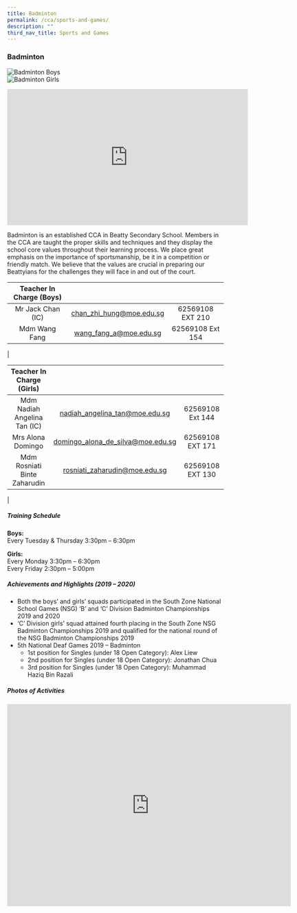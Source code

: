 ```yaml
---
title: Badminton
permalink: /cca/sports-and-games/
description: ""
third_nav_title: Sports and Games
---
```

### **Badminton**

![Badminton Boys](/images/CCA%202022/badminton-boys.jpg)
<br>![Badminton Girls](/images/CCA%202022/badminton-girls.jpg)


<iframe allowfullscreen="" allow="accelerometer; autoplay; clipboard-write; encrypted-media; gyroscope; picture-in-picture" frameborder="0" title="Beatty Secondary School - Badminton" src="https://www.youtube.com/embed/itWLHcGHHGk" height="316" width="560"></iframe>

Badminton is an established CCA in Beatty Secondary School. Members in the CCA are taught the proper skills and techniques and they display the school core values throughout their learning process. We place great emphasis on the importance of sportsmanship, be it in a competition or friendly match. We believe that the values are crucial in preparing our Beattyians for the challenges they will face in and out of the court.

| Teacher In Charge (Boys) |  |  |
|:---:|:---:|:---:|
| Mr Jack Chan (IC) |	chan_zhi_hung@moe.edu.sg |	62569108 EXT 210 |
| Mdm Wang Fang | [wang_fang_a@moe.edu.sg](mailto:wang_fang_a@moe.edu.sg) | 62569108 Ext 154 |
|

| Teacher In Charge (Girls) |  |  |
|:---:|:---:|:---:|
| Mdm Nadiah Angelina Tan (IC) | [nadiah_angelina_tan@moe.edu.sg](mailto:nadiah_angelina_tan@moe.edu.sg) | 62569108 Ext 144 |
| Mrs Alona Domingo |	domingo_alona_de_silva@moe.edu.sg |	62569108 EXT 171	|
Mdm Rosniati Binte Zaharudin |	rosniati_zaharudin@moe.edu.sg |	62569108 EXT 130 |
|

##### **Training Schedule**
**Boys:**<br>
Every Tuesday &amp; Thursday 3:30pm – 6:30pm

**Girls:**<br>
Every Monday 3:30pm – 6:30pm&nbsp;  <br>
Every Friday 2:30pm – 5:00pm

##### **Achievements and Highlights (2019 – 2020)**
*   Both the boys’ and girls’ squads participated in the South Zone National School Games (NSG) ‘B’ and ‘C’ Division Badminton Championships 2019 and 2020
*   ‘C’ Division girls’ squad attained fourth placing in the South Zone NSG Badminton Championships 2019 and qualified for the national round of the NSG Badminton Championships 2019
*   5th National Deaf Games 2019 – Badminton
	*   1st&nbsp;position for Singles (under 18 Open Category): Alex Liew
	*   2nd&nbsp;position for Singles (under 18 Open Category): Jonathan Chua
	*   3rd&nbsp;position for Singles (under 18 Open Category): Muhammad Haziq Bin Razali

##### **Photos of Activities**
	
<iframe allowfullscreen="true" height="469" width="660" frameborder="0" src="https://docs.google.com/presentation/d/e/2PACX-1vSBCrWaYuYZ_TNMeU80agjshysTOwtUrdJIE41Wy83HC1dxV-1psHGAmAPLIiJf2JiFMrix9UZMZiyj/embed?start=false&amp;loop=false&amp;delayms=3000"></iframe>